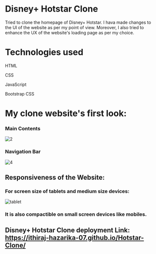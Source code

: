 # Disney+ Hotstar Clone
Tried to clone the homepage of Disney+ Hotstar. I hava made changes to the UI of the website as per my point of view. Moreover, I also tried to enhance the UX of the website's loading page as per my choice. 
# Technologies used
HTML

CSS 

JavaScript

Bootstrap CSS
# My clone website's first look:
### Main Contents 
![2](https://github.com/ithiraj-hazarika-07/Hotstar-Clone/assets/111444971/5d465354-ed09-45d1-b9be-9657e43e9c04)
### Navigation Bar 
![4](https://github.com/ithiraj-hazarika-07/Hotstar-Clone/assets/111444971/93614b4d-3647-4d2e-838b-d6d2fa1a47f6)
## Responsiveness of the Website: 
### For screen size of tablets and medium size devices:
![tablet](https://github.com/ithiraj-hazarika-07/Hotstar-Clone/assets/111444971/93c79e39-1bac-4f00-a75f-a1da2c64eeff)
### It is also compactible on small screen devices like mobiles.

## Disney+ Hotstar Clone deployment Link: https://ithiraj-hazarika-07.github.io/Hotstar-Clone/
